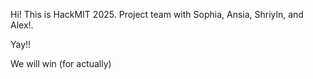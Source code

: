 Hi! This is HackMIT 2025. Project team with Sophia, Ansia, Shriyln, and Alex!.

Yay!! 

We will win (for actually)
